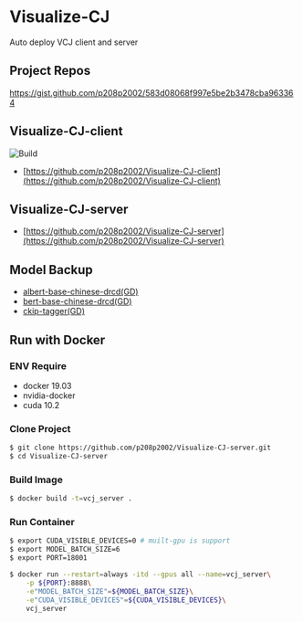 # Visualize-CJ
Auto deploy VCJ client and server
## Project Repos
https://gist.github.com/p208p2002/583d08068f997e5be2b3478cba963364
## Visualize-CJ-client
![Build](https://github.com/p208p2002/Visualize-CJ-client/workflows/Build/badge.svg?branch=master)
- [https://github.com/p208p2002/Visualize-CJ-client](https://github.com/p208p2002/Visualize-CJ-client)
## Visualize-CJ-server
- [https://github.com/p208p2002/Visualize-CJ-server](https://github.com/p208p2002/Visualize-CJ-server)

## Model Backup
- [albert-base-chinese-drcd(GD)](https://drive.google.com/file/d/1r9IPCXXIfRNjBTODuTXTWcDvvyVJYSEu/view?usp=sharing)
- [bert-base-chinese-drcd(GD)](https://drive.google.com/file/d/1pPSu1g3XrSx2ZVNyqyJWis_2hqIDO1Pk/view?usp=sharing)
- [ckip-tagger(GD)](https://drive.google.com/drive/folders/105IKCb88evUyLKlLondvDBoh7Dy_I1tm)

## Run with Docker
### ENV Require
- docker 19.03
- nvidia-docker
- cuda 10.2
### Clone Project
```sh
$ git clone https://github.com/p208p2002/Visualize-CJ-server.git
$ cd Visualize-CJ-server
```
### Build Image
```bash
$ docker build -t=vcj_server .
```
### Run Container
```sh
$ export CUDA_VISIBLE_DEVICES=0 # muilt-gpu is support
$ export MODEL_BATCH_SIZE=6
$ export PORT=18001
```
```sh
$ docker run --restart=always -itd --gpus all --name=vcj_server\
    -p ${PORT}:8888\
    -e"MODEL_BATCH_SIZE"=${MODEL_BATCH_SIZE}\
    -e"CUDA_VISIBLE_DEVICES"=${CUDA_VISIBLE_DEVICES}\
    vcj_server
```
